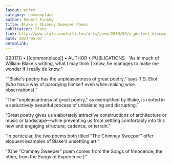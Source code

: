 ```yaml
---
layout: entry
category: commonplace
author: Robert Pinsky
title: Blake's Chimney Sweeper Poems
publication: Slate
link: http://www.slate.com/articles/arts/poem/2010/09/a_perfect_discomfit.html
date: 2017-05-07
permalink: 
---
```


[[2017]] • [[commonplace]] • AUTHOR • PUBLICATIONS 
 
“As in much of William Blake's writing, what I may think I know, he manages to make me wonder if I really do know.”

“"Blake's poetry has the unpleasantness of great poetry," says T.S. Eliot (who has a way of parodying himself even while making wise observations).”

“The "unpleasantness of great poetry," as exemplified by Blake, is rooted in a seductively beautiful process of unbalancing and disrupting.”

“Great poetry gives us elaborately attractive constructions of architecture or music or landscape—while preventing us from settling comfortably into this new and engaging structure, cadence, or terrain.”

“In particular, the two poems both titled "The Chimney Sweeper" offer eloquent examples of Blake's unsettling art.”

“(One "Chimney Sweeper" poem comes from the Songs of Innocence; the other, from the Songs of Experience.)”

